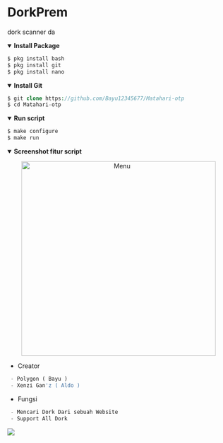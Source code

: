 # DorkPrem
dork scanner da
<details open>
  <summary><strong> Install Package </strong></summary>

  ```php
  $ pkg install bash
  $ pkg install git
  $ pkg install nano
  ```
  </details>

<details open>
  <summary><strong> Install Git </strong></summary>

  ```php
  $ git clone https://github.com/Bayu12345677/Matahari-otp
  $ cd Matahari-otp
  ```
  </details>

<details open>
  <summary><strong> Run script </strong></summary>

  ```php
  $ make configure
  $ make run
  ```
  </details>
<details open>
  <summary><strong> Screenshot fitur script </strong></summary>
  <p align="center">
  <img src="" width="440" title="Menu" alt="Menu">
  </p>
  </details>


- Creator 
```php
 - Polygon ( Bayu )
 - Xenzi Gan'z ( Aldo )
```

- Fungsi
```php
 - Mencari Dork Dari sebuah Website
 - Support All Dork 
```

[![](https://img.shields.io/static/v1?logo=youtube&label=subscribe&message=Pejuang%20Kentang&color=red)](https://youtube.com/channel/UCtu-GcxKL8kJBXpR1wfMgWg)

